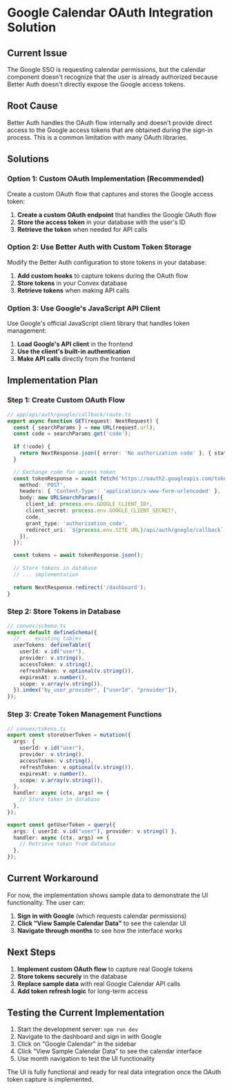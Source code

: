 # Google Calendar OAuth Integration Solution

## Current Issue

The Google SSO is requesting calendar permissions, but the calendar component doesn't recognize that the user is already authorized because Better Auth doesn't directly expose the Google access tokens.

## Root Cause

Better Auth handles the OAuth flow internally and doesn't provide direct access to the Google access tokens that are obtained during the sign-in process. This is a common limitation with many OAuth libraries.

## Solutions

### Option 1: Custom OAuth Implementation (Recommended)

Create a custom OAuth flow that captures and stores the Google access token:

1. **Create a custom OAuth endpoint** that handles the Google OAuth flow
2. **Store the access token** in your database with the user's ID
3. **Retrieve the token** when needed for API calls

### Option 2: Use Better Auth with Custom Token Storage

Modify the Better Auth configuration to store tokens in your database:

1. **Add custom hooks** to capture tokens during the OAuth flow
2. **Store tokens** in your Convex database
3. **Retrieve tokens** when making API calls

### Option 3: Use Google's JavaScript API Client

Use Google's official JavaScript client library that handles token management:

1. **Load Google's API client** in the frontend
2. **Use the client's built-in authentication**
3. **Make API calls** directly from the frontend

## Implementation Plan

### Step 1: Create Custom OAuth Flow

```typescript
// app/api/auth/google/callback/route.ts
export async function GET(request: NextRequest) {
  const { searchParams } = new URL(request.url);
  const code = searchParams.get('code');
  
  if (!code) {
    return NextResponse.json({ error: 'No authorization code' }, { status: 400 });
  }

  // Exchange code for access token
  const tokenResponse = await fetch('https://oauth2.googleapis.com/token', {
    method: 'POST',
    headers: { 'Content-Type': 'application/x-www-form-urlencoded' },
    body: new URLSearchParams({
      client_id: process.env.GOOGLE_CLIENT_ID!,
      client_secret: process.env.GOOGLE_CLIENT_SECRET!,
      code,
      grant_type: 'authorization_code',
      redirect_uri: `${process.env.SITE_URL}/api/auth/google/callback`,
    }),
  });

  const tokens = await tokenResponse.json();
  
  // Store tokens in database
  // ... implementation
  
  return NextResponse.redirect('/dashboard');
}
```

### Step 2: Store Tokens in Database

```typescript
// convex/schema.ts
export default defineSchema({
  // ... existing tables
  userTokens: defineTable({
    userId: v.id("user"),
    provider: v.string(),
    accessToken: v.string(),
    refreshToken: v.optional(v.string()),
    expiresAt: v.number(),
    scope: v.array(v.string()),
  }).index("by_user_provider", ["userId", "provider"]),
});
```

### Step 3: Create Token Management Functions

```typescript
// convex/tokens.ts
export const storeUserToken = mutation({
  args: {
    userId: v.id("user"),
    provider: v.string(),
    accessToken: v.string(),
    refreshToken: v.optional(v.string()),
    expiresAt: v.number(),
    scope: v.array(v.string()),
  },
  handler: async (ctx, args) => {
    // Store token in database
  },
});

export const getUserToken = query({
  args: { userId: v.id("user"), provider: v.string() },
  handler: async (ctx, args) => {
    // Retrieve token from database
  },
});
```

## Current Workaround

For now, the implementation shows sample data to demonstrate the UI functionality. The user can:

1. **Sign in with Google** (which requests calendar permissions)
2. **Click "View Sample Calendar Data"** to see the calendar UI
3. **Navigate through months** to see how the interface works

## Next Steps

1. **Implement custom OAuth flow** to capture real Google tokens
2. **Store tokens securely** in the database
3. **Replace sample data** with real Google Calendar API calls
4. **Add token refresh logic** for long-term access

## Testing the Current Implementation

1. Start the development server: `npm run dev`
2. Navigate to the dashboard and sign in with Google
3. Click on "Google Calendar" in the sidebar
4. Click "View Sample Calendar Data" to see the calendar interface
5. Use month navigation to test the UI functionality

The UI is fully functional and ready for real data integration once the OAuth token capture is implemented.
